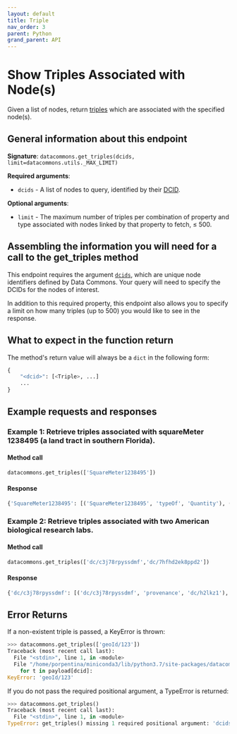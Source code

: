 ```yaml
---
layout: default
title: Triple
nav_order: 3
parent: Python
grand_parent: API
---
```


# Show Triples Associated with Node(s)

Given a list of nodes, return [triples](https://docs.datacommons.org/glossary.html) which are associated with the specified
node(s).

## General information about this endpoint

**Signature**: `datacommons.get_triples(dcids, limit=datacommons.utils._MAX_LIMIT)`

**Required arguments**:

*   `dcids` - A list of nodes to query, identified by their [DCID](https://docs.datacommons.org/glossary.html).

**Optional arguments**:

*   `limit` - The maximum number of triples per combination of
    property and type associated with nodes linked by that property to fetch,
    ≤ 500.

## Assembling the information you will need for a call to the get_triples method

This endpoint requires the argument [`dcids`](https://docs.datacommons.org/glossary.html), which are unique node identifiers defined by Data Commons. Your query will need to specify the DCIDs for the nodes of interest.

In addition to this required property, this endpoint also allows you to specify a limit on how many triples (up to 500) you would like to see in the response.

## What to expect in the function return

The method's return value will always be a `dict` in the following form:

```python
{
    "<dcid>": [<Triple>, ...]
    ...
}
```

## Example requests and responses

### Example 1: Retrieve triples associated with squareMeter 1238495 (a land tract in southern Florida).

#### Method call

```python
datacommons.get_triples(['SquareMeter1238495'])
```

#### Response

```python
{'SquareMeter1238495': [('SquareMeter1238495', 'typeOf', 'Quantity'), ('SquareMeter1238495', 'provenance', 'dc/sm3m2w3'), ('geoId/12086008906', 'landArea', 'SquareMeter1238495')]}
```

### Example 2: Retrieve triples associated with two American biological research labs.

#### Method call

```python
datacommons.get_triples(['dc/c3j78rpyssdmf','dc/7hfhd2ek8ppd2'])
```

#### Response

```python
{'dc/c3j78rpyssdmf': [('dc/c3j78rpyssdmf', 'provenance', 'dc/h2lkz1'), ('dc/zn6l0flenf3m6', 'biosampleOntology', 'dc/c3j78rpyssdmf'), ('dc/tkcknpfwxfrhf', 'biosampleOntology', 'dc/c3j78rpyssdmf'), ('dc/jdzbbfhgzghv1', 'biosampleOntology', 'dc/c3j78rpyssdmf'), ('dc/4f9w8lhcwggxc', 'biosampleOntology', 'dc/c3j78rpyssdmf')], 'dc/7hfhd2ek8ppd2': [('dc/7hfhd2ek8ppd2', 'provenance', 'dc/h2lkz1'), ('dc/4mjs95b1meh1h', 'biosampleOntology', 'dc/7hfhd2ek8ppd2'), ('dc/13xcyzcr819cb', 'biosampleOntology', 'dc/7hfhd2ek8ppd2')]}
```

## Error Returns

If a non-existent triple is passed, a KeyError is thrown:

```python
>>> datacommons.get_triples(['geoId/123'])
Traceback (most recent call last):
  File "<stdin>", line 1, in <module>
  File "/home/porpentina/miniconda3/lib/python3.7/site-packages/datacommons/core.py", line 251, in get_triples
    for t in payload[dcid]:
KeyError: 'geoId/123'
```

If you do not pass the required positional argument, a TypeError is returned:

```python
>>> datacommons.get_triples()
Traceback (most recent call last):
  File "<stdin>", line 1, in <module>
TypeError: get_triples() missing 1 required positional argument: 'dcids'
```
